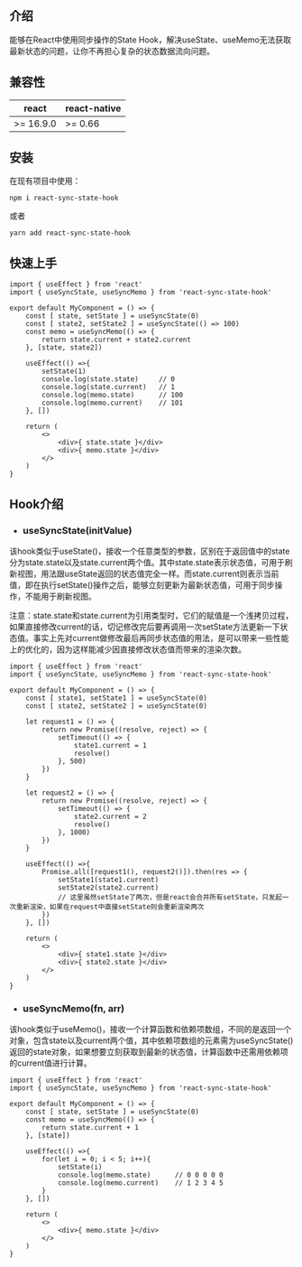 ## 介绍

能够在React中使用同步操作的State Hook，解决useState、useMemo无法获取最新状态的问题，让你不再担心复杂的状态数据流向问题。

## 兼容性

| react | react-native |
| -------- | -------- |
| >= 16.9.0 | >= 0.66 |

## 安装

在现有项目中使用：

```
npm i react-sync-state-hook
```

或者

```
yarn add react-sync-state-hook
```

## 快速上手

```
import { useEffect } from 'react'
import { useSyncState, useSyncMemo } from 'react-sync-state-hook'

export default MyComponent = () => {
    const [ state, setState ] = useSyncState(0)
    const [ state2, setState2 ] = useSyncState(() => 100)
    const memo = useSyncMemo(() => {
        return state.current + state2.current
    }, [state, state2])
    
    useEffect(() =>{
        setState(1)
        console.log(state.state)     // 0
        console.log(state.current)   // 1
        console.log(memo.state)      // 100
        console.log(memo.current)    // 101
    }, [])
    
    return (
        <>
            <div>{ state.state }</div>
            <div>{ memo.state }</div>
        </>
    )
}
```

## Hook介绍

* ### useSyncState(initValue)

该hook类似于useState()，接收一个任意类型的参数，区别在于返回值中的state分为state.state以及state.current两个值。其中state.state表示状态值，可用于刷新视图，用法跟useState返回的状态值完全一样。而state.current则表示当前值，即在执行setState()操作之后，能够立刻更新为最新状态值，可用于同步操作，不能用于刷新视图。

注意：state.state和state.current为引用类型时，它们的赋值是一个浅拷贝过程，如果直接修改current的话，切记修改完后要再调用一次setState方法更新一下状态值。事实上先对current做修改最后再同步状态值的用法，是可以带来一些性能上的优化的，因为这样能减少因直接修改状态值而带来的渲染次数。

```
import { useEffect } from 'react'
import { useSyncState, useSyncMemo } from 'react-sync-state-hook'

export default MyComponent = () => {
    const [ state1, setState1 ] = useSyncState(0)
    const [ state2, setState2 ] = useSyncState(0)

    let request1 = () => {
        return new Promise((resolve, reject) => {
            setTimeout(() => {
                state1.current = 1
                resolve()
            }, 500)
        })
    }

    let request2 = () => {
        return new Promise((resolve, reject) => {
            setTimeout(() => {
                state2.current = 2
                resolve()
            }, 1000)
        })
    }

    useEffect(() =>{
        Promise.all([request1(), request2()]).then(res => {
            setState1(state1.current)
            setState2(state2.current)
            // 这里虽然setState了两次，但是react会合并所有setState，只发起一次重新渲染，如果在request中直接setState则会重新渲染两次
        })
    }, [])

    return (
        <>
            <div>{ state1.state }</div>
            <div>{ state2.state }</div>
        </>
    )
}
```

* ### useSyncMemo(fn, arr)

该hook类似于useMemo()，接收一个计算函数和依赖项数组，不同的是返回一个对象，包含state以及current两个值，其中依赖项数组的元素需为useSyncState()返回的state对象，如果想要立刻获取到最新的状态值，计算函数中还需用依赖项的current值进行计算。

```
import { useEffect } from 'react'
import { useSyncState, useSyncMemo } from 'react-sync-state-hook'

export default MyComponent = () => {
    const [ state, setState ] = useSyncState(0)
    const memo = useSyncMemo(() => {
        return state.current + 1
    }, [state])
    
    useEffect(() =>{
        for(let i = 0; i < 5; i++){
            setState(i)
            console.log(memo.state)      // 0 0 0 0 0
            console.log(memo.current)    // 1 2 3 4 5
        }
    }, [])
    
    return (
        <>
            <div>{ memo.state }</div>
        </>
    )
}
```